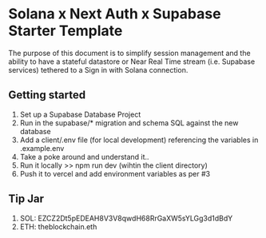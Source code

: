 # Solana x Next Auth x Supabase Starter Template
The purpose of this document is to simplify session management and the ability to have a stateful datastore or Near Real Time stream (i.e. Supabase services) tethered to a Sign in with Solana connection.

## Getting started
1. Set up a Supabase Database Project
2. Run in the supabase/* migration and schema SQL against the new database
3. Add a client/.env file (for local development) referencing the variables in .example.env
4. Take a poke around and understand it..
5. Run it locally >> npm run dev (wihtin the client directory)
6. Push it to vercel and add environment variables as per #3


## Tip Jar 
1. SOL: EZCZ2Dt5pEDEAH8V3V8qwdH68RrGaXW5sYLGg3d1dBdY
2. ETH: theblockchain.eth
